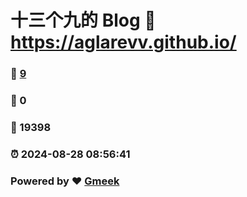 # 十三个九的 Blog :link: https://aglarevv.github.io/ 
### :page_facing_up: [9](https://aglarevv.github.io//tag.html) 
### :speech_balloon: 0 
### :hibiscus: 19398 
### :alarm_clock: 2024-08-28 08:56:41 
### Powered by :heart: [Gmeek](https://github.com/Meekdai/Gmeek)
